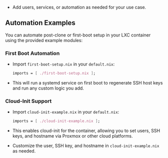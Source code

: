 - Add users, services, or automation as needed for your use case.

## Automation Examples

You can automate post-clone or first-boot setup in your LXC container using the provided example modules:

### First Boot Automation

- Import `first-boot-setup.nix` in your `default.nix`:

  ```nix
  imports = [ ./first-boot-setup.nix ];
  ```

- This will run a systemd service on first boot to regenerate SSH host keys and run any custom logic you add.

### Cloud-Init Support

- Import `cloud-init-example.nix` in your `default.nix`:

  ```nix
  imports = [ ./cloud-init-example.nix ];
  ```

- This enables cloud-init for the container, allowing you to set users, SSH keys, and hostname via Proxmox or other cloud platforms.
- Customize the user, SSH key, and hostname in `cloud-init-example.nix` as needed.
